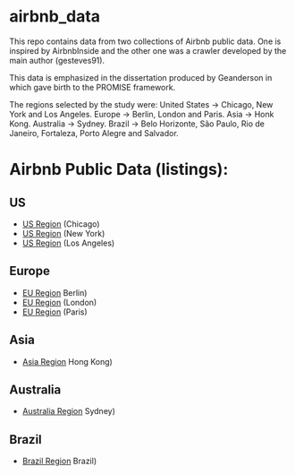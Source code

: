 # airbnb_data
This repo contains data from two collections of Airbnb public data. One is inspired by AirbnbInside and the other one was a crawler developed by the main author (gesteves91). 

This data is emphasized in the dissertation produced by Geanderson in which gave birth to the PROMISE framework.

The regions selected by the study were: United States -> Chicago, New York and Los Angeles. Europe -> Berlin, London and Paris. Asia -> Honk Kong. Australia -> Sydney. Brazil -> Belo Horizonte, São Paulo, Rio de Janeiro, Fortaleza, Porto Alegre and Salvador. 

# Airbnb Public Data (listings):

## US

 * [US Region](http://insideairbnb.com/chicago/) (Chicago)
 * [US Region](http://insideairbnb.com/new-york-city/) (New York)
 * [US Region](http://insideairbnb.com/los-angeles/) (Los Angeles)


## Europe

 * [EU Region](http://insideairbnb.com/berlin/) Berlin)
 * [EU Region](http://insideairbnb.com/london/) (London)
 * [EU Region](http://insideairbnb.com/new-york-city/) (Paris)

## Asia

 * [Asia Region](http://insideairbnb.com/hong-kong/) Hong Kong)
 
## Australia

 * [Australia Region](http://insideairbnb.com/sydney/) Sydney)

## Brazil

 * [Brazil Region](https://github.com/gesteves91/airbnb_data/blob/master/brazil.csv) Brazil)

